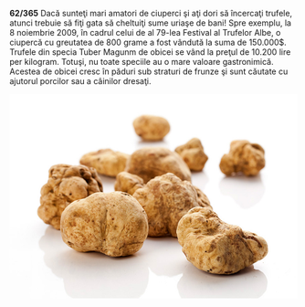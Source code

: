 **62/365** Dacă sunteţi mari amatori de ciuperci şi aţi dori să încercaţi trufele, atunci trebuie să fiţi gata să cheltuiţi sume uriaşe de bani! Spre exemplu, la 8 noiembrie 2009, în cadrul celui de al 79-lea Festival al Trufelor Albe, o ciupercă cu greutatea de 800 grame a fost vândută la suma de 150.000$. Trufele din specia Tuber Magunm de obicei se vând la preţul de 10.200 lire per kilogram. Totuşi, nu toate speciile au o mare valoare gastronimică. Acestea de obicei cresc în păduri sub straturi de frunze şi sunt căutate cu ajutorul porcilor sau a câinilor dresaţi.

![Trufe albe](image-1.jpg)
